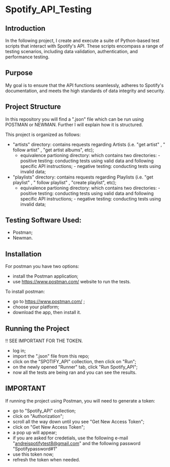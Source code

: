 # Spotify_API_Testing

## Introduction
In the following project, I create and execute a suite of Python-based test scripts that interact with Spotify's API. These scripts encompass a range of testing scenarios, including data validation, authentication, and performance testing.

## Purpose
My goal is to ensure that the API functions seamlessly, adheres to Spotify's documentation, and meets the high standards of data integrity and security.

## Project Structure
In this repository you will find a ".json" file which can be run using POSTMAN or NEWMAN.
Further I will explain how it is structured.

This project is organized as follows:
- "artists" directory: contains requests regarding Artists (i.e. "get artist" , " follow artist" , "get artist albums", etc);
  - equivalence partioning directory: which contains two directories: - positive testing: conducting tests using valid data and following specific API instructions;
                                                                      - negative testing: conducting tests using invalid data;
- "playlists" directory: contains requests regarding Playlists (i.e. "get playlist" , " follow playlist" , "create playlist", etc);
  - equivalence partioning directory: which contains two directories: - positive testing: conducting tests using valid data and following specific API instructions;
                                                                      - negative testing: conducting tests using invalid data;

## Testing Software Used:
- Postman;
- Newman.

## Installation
For postman you have two options:
- install the Postman application;
- use https://www.postman.com/ website to run the tests.

To install postman:
- go to https://www.postman.com/ ;
- choose your platform;
- download the app, then install it.

## Running the Project
!! SEE IMPORTANT FOR THE TOKEN.
  - log in;
  - import the ".json" file from this repo;
  - click on the "SPOTIFY_API" collection, then click on "Run";
  - on the newly opened "Runner" tab, click "Run Spotify_API";
  - now all the tests are being ran and you can see the results.

## IMPORTANT
If running the project using Postman, you will need to generate a token:
- go to "Spotify_API" collection;
- click on "Authorization";
- scroll all the way down until you see "Get New Access Token";
- click on "Get New Access Token";
- a pop up will appear;
- if you are asked for credetials, use the following e-mail "andreispotifytest8@gmail.com" and the following password "Spotifypassword#1"
- use this token now;
- refresh the token when needed.
